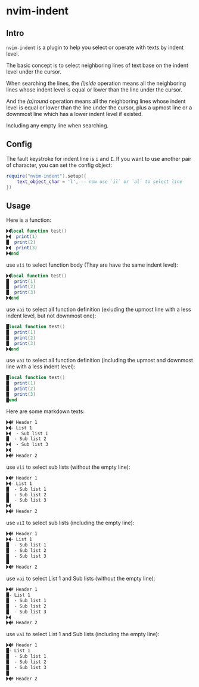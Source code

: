 # nvim-indent

## Intro

`nvim-indent` is a plugin to help you select or operate with texts by indent level.

The basic concept is to select neighboring lines of text base on the indent level under the cursor.

When searching the lines, the *(i)side* operation means all the neighboring lines whose indent level is equal or lower than the line under the cursor.

And the *(a)round* operation means all the neighboring lines whose indent level is equal or lower than the line under the cursor, plus a upmost line or a downmost line which has a lower indent level if existed.

Including any empty line when searching.

## Config

The fault keystroke for indent line is `i` and `I`. If you want to use another pair of character, you can set the config object:

```lua
require("nvim-indent").setup({
    text_object_char = 'l', -- now use `il` or `al` to select line
})
```

## Usage

Here is a function:

```lua
🮛local function test()
🮛  print(1)
█  print(2)
🮛  print(3)
🮛end
```

use `vii` to select function body (Thay are have the same indent level):

```lua
🮛local function test()
█  print(1)
█  print(2)
█  print(3)
🮛end
```

use `vai` to select all function definition (exluding the upmost line with a less indent level, but not downmost one):

```lua
█local function test()
█  print(1)
█  print(2)
█  print(3)
🮛end
```
use `vaI` to select all function definition (including the upmost and downmost line with a less indent level):

```lua
█local function test()
█  print(1)
█  print(2)
█  print(3)
█end
```


Here are some markdown texts:

```markdown
🮛# Header 1
🮛- List 1
🮛  - Sub list 1
█  - Sub list 2
🮛  - Sub list 3
🮛
🮛# Header 2
```

use `vii` to select sub lists (without the empty line):

```markdown
🮛# Header 1
🮛- List 1
█  - Sub list 1
█  - Sub list 2
█  - Sub list 3
🮛
🮛# Header 2
```
use `viI` to select sub lists (including the empty line):

```markdown
🮛# Header 1
🮛- List 1
█  - Sub list 1
█  - Sub list 2
█  - Sub list 3
█
🮛# Header 2
```
use `vai` to select List 1 and Sub lists (without the empty line):

```markdown
🮛# Header 1
█- List 1
█  - Sub list 1
█  - Sub list 2
█  - Sub list 3
🮛
🮛# Header 2
```
use `vaI` to select List 1 and Sub lists (including the empty line):

```markdown
🮛# Header 1
█- List 1
█  - Sub list 1
█  - Sub list 2
█  - Sub list 3
█
🮛# Header 2
```
